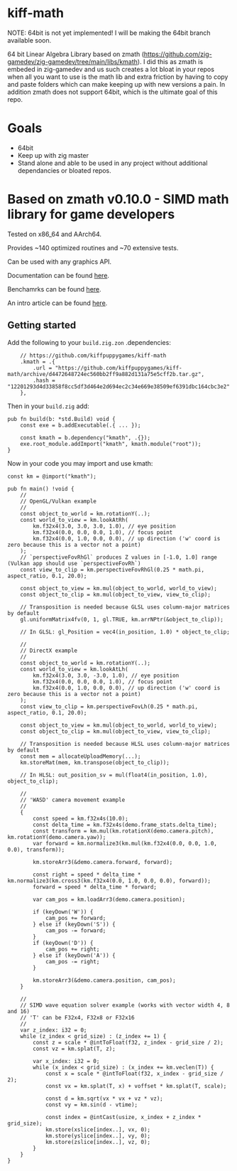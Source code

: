 # kiff-math

NOTE: 64bit is not yet implemented! I will be making the 64bit branch available soon.

64 bit Linear Algebra Library based on zmath (https://github.com/zig-gamedev/zig-gamedev/tree/main/libs/kmath). I did this as zmath is embeded in zig-gamedev and us such creates a lot bloat in your repos when all you want to use is the math lib and extra friction by having to copy and paste folders which can make keeping up with new versions a pain. In addition zmath does not support 64bit, which is the ultimate goal of this repo.

# Goals
- 64bit
- Keep up with zig master
- Stand alone and able to be used in any project without additional dependancies or bloated repos.

# Based on zmath v0.10.0 - SIMD math library for game developers

Tested on x86_64 and AArch64.

Provides ~140 optimized routines and ~70 extensive tests.

Can be used with any graphics API.

Documentation can be found [here](https://github.com/kiffpuppygames/kiff-math/blob/main/src/kmath.zig).

Benchamrks can be found [here](https://github.com/kiffpuppygames/kiff-math/blob/main/src/benchmark.zig).

An intro article can be found [here](https://zig.news/michalz/fast-multi-platform-simd-math-library-in-zig-2adn).

## Getting started

Add the following to your `build.zig.zon` .dependencies:
```
    // https://github.com/kiffpuppygames/kiff-math
    .kmath = .{ 
        .url = "https://github.com/kiffpuppygames/kiff-math/archive/d4472648724ec560bb2ff9a882d131a75e5cff2b.tar.gz",
        .hash = "12201293d4d33858f8cc5df3d464e2d694ec2c34e669e38509ef6391dbc164cbc3e2"
    },
```

Then in your `build.zig` add:

```zig
pub fn build(b: *std.Build) void {
    const exe = b.addExecutable(.{ ... });

    const kmath = b.dependency("kmath", .{});
    exe.root_module.addImport("kmath", kmath.module("root"));
}
```

Now in your code you may import and use kmath:

```zig
const km = @import("kmath");

pub fn main() !void {
    //
    // OpenGL/Vulkan example
    //
    const object_to_world = km.rotationY(..);
    const world_to_view = km.lookAtRh(
        km.f32x4(3.0, 3.0, 3.0, 1.0), // eye position
        km.f32x4(0.0, 0.0, 0.0, 1.0), // focus point
        km.f32x4(0.0, 1.0, 0.0, 0.0), // up direction ('w' coord is zero because this is a vector not a point)
    );
    // `perspectiveFovRhGl` produces Z values in [-1.0, 1.0] range (Vulkan app should use `perspectiveFovRh`)
    const view_to_clip = km.perspectiveFovRhGl(0.25 * math.pi, aspect_ratio, 0.1, 20.0);

    const object_to_view = km.mul(object_to_world, world_to_view);
    const object_to_clip = km.mul(object_to_view, view_to_clip);

    // Transposition is needed because GLSL uses column-major matrices by default
    gl.uniformMatrix4fv(0, 1, gl.TRUE, km.arrNPtr(&object_to_clip));
    
    // In GLSL: gl_Position = vec4(in_position, 1.0) * object_to_clip;
    
    //
    // DirectX example
    //
    const object_to_world = km.rotationY(..);
    const world_to_view = km.lookAtLh(
        km.f32x4(3.0, 3.0, -3.0, 1.0), // eye position
        km.f32x4(0.0, 0.0, 0.0, 1.0), // focus point
        km.f32x4(0.0, 1.0, 0.0, 0.0), // up direction ('w' coord is zero because this is a vector not a point)
    );
    const view_to_clip = km.perspectiveFovLh(0.25 * math.pi, aspect_ratio, 0.1, 20.0);

    const object_to_view = km.mul(object_to_world, world_to_view);
    const object_to_clip = km.mul(object_to_view, view_to_clip);
    
    // Transposition is needed because HLSL uses column-major matrices by default
    const mem = allocateUploadMemory(...);
    km.storeMat(mem, km.transpose(object_to_clip));
    
    // In HLSL: out_position_sv = mul(float4(in_position, 1.0), object_to_clip);
    
    //
    // 'WASD' camera movement example
    //
    {
        const speed = km.f32x4s(10.0);
        const delta_time = km.f32x4s(demo.frame_stats.delta_time);
        const transform = km.mul(km.rotationX(demo.camera.pitch), km.rotationY(demo.camera.yaw));
        var forward = km.normalize3(km.mul(km.f32x4(0.0, 0.0, 1.0, 0.0), transform));

        km.storeArr3(&demo.camera.forward, forward);

        const right = speed * delta_time * km.normalize3(km.cross3(km.f32x4(0.0, 1.0, 0.0, 0.0), forward));
        forward = speed * delta_time * forward;

        var cam_pos = km.loadArr3(demo.camera.position);

        if (keyDown('W')) {
            cam_pos += forward;
        } else if (keyDown('S')) {
            cam_pos -= forward;
        }
        if (keyDown('D')) {
            cam_pos += right;
        } else if (keyDown('A')) {
            cam_pos -= right;
        }

        km.storeArr3(&demo.camera.position, cam_pos);
    }
   
    //
    // SIMD wave equation solver example (works with vector width 4, 8 and 16)
    // 'T' can be F32x4, F32x8 or F32x16
    //
    var z_index: i32 = 0;
    while (z_index < grid_size) : (z_index += 1) {
        const z = scale * @intToFloat(f32, z_index - grid_size / 2);
        const vz = km.splat(T, z);

        var x_index: i32 = 0;
        while (x_index < grid_size) : (x_index += km.veclen(T)) {
            const x = scale * @intToFloat(f32, x_index - grid_size / 2);
            const vx = km.splat(T, x) + voffset * km.splat(T, scale);

            const d = km.sqrt(vx * vx + vz * vz);
            const vy = km.sin(d - vtime);

            const index = @intCast(usize, x_index + z_index * grid_size);
            km.store(xslice[index..], vx, 0);
            km.store(yslice[index..], vy, 0);
            km.store(zslice[index..], vz, 0);
        }
    }
}
```
